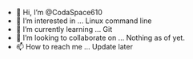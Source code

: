 - 👋 Hi, I’m @CodaSpace610
- 👀 I’m interested in ... Linux command line
- 🌱 I’m currently learning ... Git
- 💞️ I’m looking to collaborate on ... Nothing as of yet.
- 📫 How to reach me ... Update later

<!---
CodaSpace610/CodaSpace610 is a ✨ special ✨ repository because its `README.md` (this file) appears on your GitHub profile.
You can click the Preview link to take a look at your changes.
--->
